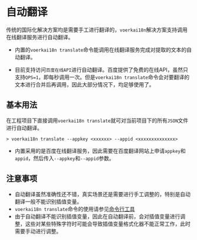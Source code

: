 # 自动翻译<!-- {docsify-ignore-all} -->

传统的国际化解决方案均是需要手工进行翻译的，`voerkai18n`解决方案支持调用在线翻译服务进行自动翻译。

- 内置的`voerkai18n translate`命令能调用在线翻译服务完成对提取的文本的自动翻译。

- 目前支持访问`百度在线API`进行自动翻译。百度提供了免费的在线API，虽然只支持`QPS=1`，即每秒调用一次。但是`voerkai18n translate`命令会对要翻译的文本进行合并后再调用，因此大部分情况下，均足够使用了。

## 基本用法

在工程项目下直接调用`voerkai18n translate`就可对当前项目下的所有`JSON`文件进行自动翻译。

```shell
> voerkai18n translate --appkey <xxxxxx> --appid <xxxxxxxxxxxxxx>
```

- 内置采用的是百度在线翻译服务，因此需要在百度翻译网站上申请`appkey`和`appid`，然后传入`--appkey`和`--appid`参数。

## 注意事项

- 自动翻译虽然准确性还不错，真实场景还是需要进行手工调整的，特别是自动翻译一般不能识别插值变量。
- `voerkai18n translate`命令的使用请参见[命令行工具](../tools/cli)
- 由于自动翻译不能识别插值变量，因此在自动翻译前，会对插值变量进行调整，这些对某些特殊字符时可能会导致插值变量格式化器不能正常工作，此时需要手动进行调整。
